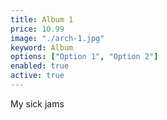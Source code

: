 ```yaml
---
title: Album 1
price: 10.99
image: "./arch-1.jpg"
keyword: Album
options: ["Option 1", "Option 2"]
enabled: true
active: true
---
```

My sick jams
